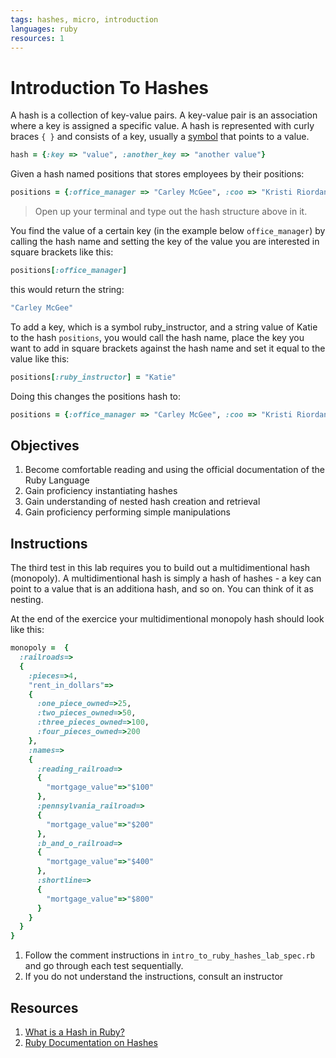 ```yaml
---
tags: hashes, micro, introduction
languages: ruby
resources: 1
---
```

# Introduction To Hashes

A hash is a collection of key-value pairs. A key-value pair is an association where a key is assigned a specific value. A hash is represented with curly braces `{ }` and consists of a key, usually a [symbol](http://www.ruby-doc.org/core-2.1.5/Symbol.html) that points to a value.  

```ruby
hash = {:key => "value", :another_key => "another value"}
```

Given a hash named positions that stores employees by their positions:

```ruby
positions = {:office_manager => "Carley McGee", :coo => "Kristi Riordan ", :placements_manager => "Jackie Morgan", :creative_designer => "Edvin Lee"}
```

>Open up your terminal and type out the hash structure above in it.

You find the value of a certain key (in the example below `office_manager`) by calling the hash name and setting the key of the value you are interested in square brackets like this:

```ruby
positions[:office_manager]
```
this would return the string:
```ruby
"Carley McGee"
```

To add a key, which is a symbol ruby_instructor, and a string value of Katie to the hash `positions`, you would call the hash name, place the key you want to add in square brackets against the hash name and set it equal to the value like this:
```ruby
positions[:ruby_instructor] = "Katie"
```
Doing this changes the positions hash to:

```ruby
positions = {:office_manager => "Carley McGee", :coo => "Kristi Riordan ", :placements_manager => "Jackie Morgan", :creative_designer => "Edvin Lee", :ruby_instructor => "Katie"}
```

## Objectives
1. Become comfortable reading and using the official documentation of the Ruby Language
2. Gain proficiency instantiating hashes
3. Gain understanding of nested hash creation and retrieval
4. Gain proficiency performing simple manipulations

## Instructions

The third test in this lab requires you to build out a multidimentional hash (monopoly).  A multidimentional hash is simply a hash of hashes - a key can point to a value that is an additiona hash, and so on. You can think of it as nesting.

At the end of the exercice your multidimentional monopoly hash should look like this:

```ruby
monopoly =  {
  :railroads=>
  {
    :pieces=>4,
    "rent_in_dollars"=>
    {
      :one_piece_owned=>25,
      :two_pieces_owned=>50,
      :three_pieces_owned=>100,
      :four_pieces_owned=>200
    },
    :names=>
    {
      :reading_railroad=>
      {
        "mortgage_value"=>"$100"
      },
      :pennsylvania_railroad=>
      {
        "mortgage_value"=>"$200"
      },
      :b_and_o_railroad=>
      {
        "mortgage_value"=>"$400"
      },
      :shortline=>
      {
        "mortgage_value"=>"$800"
      }
    }
  }
}
```

1. Follow the comment instructions in `intro_to_ruby_hashes_lab_spec.rb` and go through each test sequentially.
2. If you do not understand the instructions, consult an instructor

## Resources
1. [What is a Hash in Ruby?](http://ruby.about.com/od/rubyfeatures/a/hashes.htm)
2. [Ruby Documentation on Hashes](http://ruby-doc.org/core-2.1.3/Hash.html)
